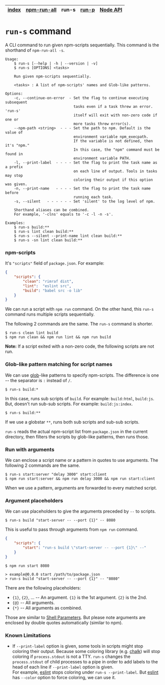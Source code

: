 | [index](../README.md) | [npm-run-all](npm-run-all.md) | run-s | [run-p](run-p.md) | [Node API](node-api.md) |
|-----------------------|-------------------------------|-------|-------------------|-------------------------|

# `run-s` command

A CLI command to run given npm-scripts sequentially.
This command is the shorthand of `npm-run-all -s`.

```
Usage:
    $ run-s [--help | -h | --version | -v]
    $ run-s [OPTIONS] <tasks>

    Run given npm-scripts sequentially.

    <tasks> : A list of npm-scripts' names and Glob-like patterns.

Options:
    -c, --continue-on-error  - Set the flag to continue executing subsequent
                               tasks even if a task threw an error. 'run-s'
                               itself will exit with non-zero code if one or
                               more tasks threw error(s).
    --npm-path <string>  - - - Set the path to npm. Default is the value of
                               environment variable npm_execpath.
                               If the variable is not defined, then it's "npm."
                               In this case, the "npm" command must be found in
                               environment variable PATH.
    -l, --print-label  - - - - Set the flag to print the task name as a prefix
                               on each line of output. Tools in tasks may stop
                               coloring their output if this option was given.
    -n, --print-name   - - - - Set the flag to print the task name before
                               running each task.
    -s, --silent   - - - - - - Set 'silent' to the log level of npm.

    Shorthand aliases can be combined.
    For example, '-clns' equals to '-c -l -n -s'.

Examples:
    $ run-s build:**
    $ run-s lint clean build:**
    $ run-s --silent --print-name lint clean build:**
    $ run-s -sn lint clean build:**
```

### npm-scripts

It's `"scripts"` field of `package.json`.
For example:

```json
{
    "scripts": {
        "clean": "rimraf dist",
        "lint":  "eslint src",
        "build": "babel src -o lib"
    }
}
```

We can run a script with `npm run` command.
On the other hand, this `run-s` command runs multiple scripts sequentially.

The following 2 commands are the same.
The `run-s` command is shorter.

```
$ run-s clean lint build
$ npm run clean && npm run lint && npm run build
```

**Note:** If a script exited with a non-zero code, the following scripts are not run.

### Glob-like pattern matching for script names

We can use [glob]-like patterns to specify npm-scripts.
The difference is one -- the separator is `:` instead of `/`.

```
$ run-s build:*
```

In this case, runs sub scripts of `build`. For example: `build:html`, `build:js`.
But, doesn't run sub-sub scripts. For example: `build:js:index`.

```
$ run-s build:**
```

If we use a globstar `**`, runs both sub scripts and sub-sub scripts.

`run-s` reads the actual npm-script list from `package.json` in the current directory, then filters the scripts by glob-like patterns, then runs those.

### Run with arguments

We can enclose a script name or a pattern in quotes to use arguments.
The following 2 commands are the same.

```
$ run-s start:server "delay 3000" start:client
$ npm run start:server && npm run delay 3000 && npm run start:client
```

When we use a pattern, arguments are forwarded to every matched script.

### Argument placeholders

We can use placeholders to give the arguments preceded by `--` to scripts.

```
$ run-s build "start-server -- --port {1}" -- 8080
```

This is useful to pass through arguments from `npm run` command.

```json
{
    "scripts": {
        "start": "run-s build \"start-server -- --port {1}\" --"
    }
}
```

```
$ npm run start 8080

> example@0.0.0 start /path/to/package.json
> run-s build "start-server -- --port {1}" -- "8080"
```

There are the following placeholders:

- `{1}`, `{2}`, ... -- An argument. `{1}` is the 1st argument. `{2}` is the 2nd.
- `{@}` -- All arguments.
- `{*}` -- All arguments as combined.

Those are similar to [Shell Parameters](http://www.gnu.org/software/bash/manual/bashref.html#Shell-Parameters). But please note arguments are enclosed by double quotes automatically (similar to npm).

### Known Limitations

- If `--print-label` option is given, some tools in scripts might stop coloring their output.
  Because some coloring library (e.g. [chalk]) will stop coloring if `process.stdout` is not a TTY.
  `run-s` changes the `process.stdout` of child processes to a pipe in order to add labels to the head of each line if `--print-label` option is given.<br>
  For example, [eslint] stops coloring under `run-s --print-label`. But [eslint] has `--color` option to force coloring, we can use it.

[glob]: https://www.npmjs.com/package/glob#glob-primer
[chalk]: https://www.npmjs.com/package/chalk
[eslint]: https://www.npmjs.com/package/eslint
